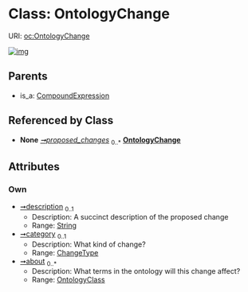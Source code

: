 
# Class: OntologyChange




URI: [oc:OntologyChange](http://w3id.org/ontogpt/ontology-class-templateOntologyChange)


[![img](https://yuml.me/diagram/nofunky;dir:TB/class/[OntologyClass],[OntologyClass]<about%200..*-%20[OntologyChange&#124;description:string%20%3F;category:ChangeType%20%3F],[OntologyIssue]++-%20proposed_changes%200..*>[OntologyChange],[CompoundExpression]^-[OntologyChange],[OntologyIssue],[CompoundExpression])](https://yuml.me/diagram/nofunky;dir:TB/class/[OntologyClass],[OntologyClass]<about%200..*-%20[OntologyChange&#124;description:string%20%3F;category:ChangeType%20%3F],[OntologyIssue]++-%20proposed_changes%200..*>[OntologyChange],[CompoundExpression]^-[OntologyChange],[OntologyIssue],[CompoundExpression])

## Parents

 *  is_a: [CompoundExpression](CompoundExpression.md)

## Referenced by Class

 *  **None** *[➞proposed_changes](ontologyIssue__proposed_changes.md)*  <sub>0..\*</sub>  **[OntologyChange](OntologyChange.md)**

## Attributes


### Own

 * [➞description](ontologyChange__description.md)  <sub>0..1</sub>
     * Description: A succinct description of the proposed change
     * Range: [String](types/String.md)
 * [➞category](ontologyChange__category.md)  <sub>0..1</sub>
     * Description: What kind of change?
     * Range: [ChangeType](ChangeType.md)
 * [➞about](ontologyChange__about.md)  <sub>0..\*</sub>
     * Description: What terms in the ontology will this change affect?
     * Range: [OntologyClass](OntologyClass.md)
